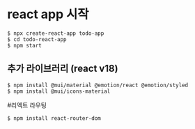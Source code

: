 # react app 시작
```
$ npx create-react-app todo-app
$ cd todo-react-app
$ npm start
```

## 추가 라이브러리 (react v18)
```
$ npm install @mui/material @emotion/react @emotion/styled
$ npm install @mui/icons-material
```

#리엑트 라우팅
```
$ npm install react-router-dom
```